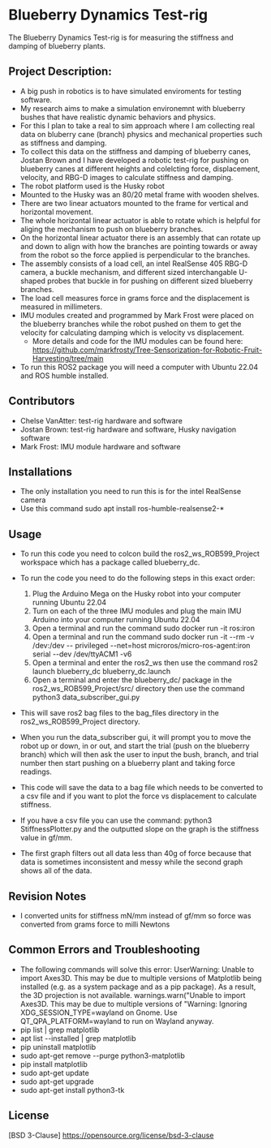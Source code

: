 # Blueberry Dynamics Test-rig

The Blueberry Dynamics Test-rig is for measuring the stiffness and damping of blueberry plants.

## Project Description: 
- A big push in robotics is to have simulated enviroments for testing software. 
- My research aims to make a simulation environemnt with blueberry bushes that have realistic dynamic behaviors and physics. 
- For this I plan to take a real to sim approach where I am collecting real data on bluberry cane (branch) physics and mechanical properties such as stiffness and damping. 
- To collect this data on the stiffness and damping of blueberry canes, Jostan Brown and I have developed a robotic test-rig for pushing on blueberry canes at different 
  heights and colelcting force, displacement, velocity, and RBG-D images to calculate stiffness and damping. 
- The robot platform used is the Husky robot
- Mounted to the Husky was an 80/20 metal frame with wooden shelves. 
- There are two linear actuators mounted to the frame for vertical and horizontal movement.
- The whole horizontal linear actuator is able to rotate which is helpful for aliging the mechanism to push on blueberry branches.
- On the horizontal linear actuator there is an assembly that can rotate up and down to align with how the branches are pointing towards or away from the robot so the force applied is perpendicular to the branches. 
- The assembly consists of a load cell, an intel RealSense 405 RBG-D camera, a buckle mechanism, and different sized interchangable U-shaped probes that buckle in for pushing on different sized blueberry branches. 
- The load cell measures force in grams force and the displacement is measured in millimeters.
- IMU modules created and programmed by Mark Frost were placed on the blueberry branches while the robot pushed on them to get the velocity for calculating damping which is velocity vs displacement. 
  - More details and code for the IMU modules can be found here: https://github.com/markfrosty/Tree-Sensorization-for-Robotic-Fruit-Harvesting/tree/main
- To run this ROS2 package you will need a computer with Ubuntu 22.04 and ROS humble installed.

## Contributors
- Chelse VanAtter: test-rig hardware and software
- Jostan Brown: test-rig hardware and software, Husky navigation software
- Mark Frost: IMU module hardware and software

## Installations
- The only installation you need to run this is for the intel RealSense camera
- Use this command sudo apt install ros-humble-realsense2-*

## Usage
- To run this code you need to colcon build the ros2_ws_ROB599_Project workspace which has a package called blueberry_dc. 

- To run the code you need to do the following steps in this exact order: 
	1. Plug the Arduino Mega on the Husky robot into your computer running Ubuntu 22.04
	2. Turn on each of the three IMU modules and plug the main IMU Arduino into your computer running Ubuntu 22.04
	3. Open a terminal and run the command sudo docker run -it ros:iron
	4. Open a terminal and run the command sudo docker run -it --rm -v /dev:/dev --	privileged --net=host microros/micro-ros-agent:iron serial --dev /dev/ttyACM1 -v6
	5. Open a terminal and enter the ros2_ws then use the command ros2 launch blueberry_dc blueberry_dc.launch
	6. Open a terminal and enter the blueberry_dc/ package in the ros2_ws_ROB599_Project/src/ directory then use the command python3 data_subscriber_gui.py
	
- This will save ros2 bag files to the bag_files directory in the ros2_ws_ROB599_Project directory. 

- When you run the data_subscriber gui, it will prompt you to move the robot up or down, in or out, and start the trial (push on the blueberry branch) which will then ask the user to input the bush, branch, and trial number then start pushing on a blueberry plant and taking force readings.

- This code will save the data to a bag file which needs to be converted to a csv file and if you want to plot the force vs displacement to calculate stiffness. 
- If you have a csv file you can use the command: python3 StiffnessPlotter.py and the outputted slope on the graph is the stiffness value in gf/mm. 
- The first graph filters out all data less than 40g of force because that data is sometimes inconsistent and messy while the second graph shows all of the data. 

## Revision Notes

- I converted units for stiffness mN/mm instead of gf/mm so force was converted from grams force to milli Newtons

## Common Errors and Troubleshooting

- The following commands will solve this error: UserWarning: Unable to import Axes3D. This may be due to multiple versions of Matplotlib being installed (e.g. as a system package and as a pip package). As a result, the 3D projection is not available.  warnings.warn("Unable to import Axes3D. This may be due to multiple versions of "Warning: Ignoring XDG_SESSION_TYPE=wayland on Gnome. Use QT_QPA_PLATFORM=wayland to run on Wayland anyway.
- pip list | grep matplotlib
- apt list --installed | grep matplotlib
- pip uninstall matplotlib
- sudo apt-get remove --purge python3-matplotlib
- pip install matplotlib
- sudo apt-get update
- sudo apt-get upgrade
- sudo apt-get install python3-tk





## License
[BSD 3-Clause] https://opensource.org/license/bsd-3-clause
